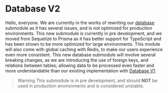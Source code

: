 # Database V2

Hello, everyone. We are currently in the works of rewriting our [database](https://github.com/sparkyflight/database) submodule as it has several issues, and is not optimized for production environments. This new submodule is currently in pre development, and we moved from Sequelize to Prisma as it has better support for TypeScript and has been shown to be more optimized for large environments. This module will also come with global caching with Redis, to make our users experience even more consistent. This new database submodule will involve several breaking changes, as we are introducing the use of foreign keys, and relations between tables; allowing data to be processed even faster and more understandable than our existing implementation with [Database V1](https://github.com/sparkyflight/database).

> Warning
> This submodule is in pre development, and should **NOT** be used in production environments and is considered unstable.

